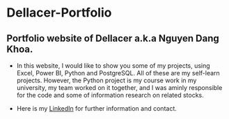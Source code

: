 # Dellacer-Portfolio
## Portfolio website of Dellacer a.k.a Nguyen Dang Khoa.
- In this website, I would like to show you some of my projects, using Excel, Power BI, Python and PostgreSQL. All of these are my self-learn projects. However, the Python project is my course work in my university, my team worked on it together, and I was aminly responsible for the code and some of information research on related stocks.

- Here is my [LinkedIn](https://www.linkedin.com/in/khoa-nguy%E1%BB%85n-23090321b/) for further information and contact.
